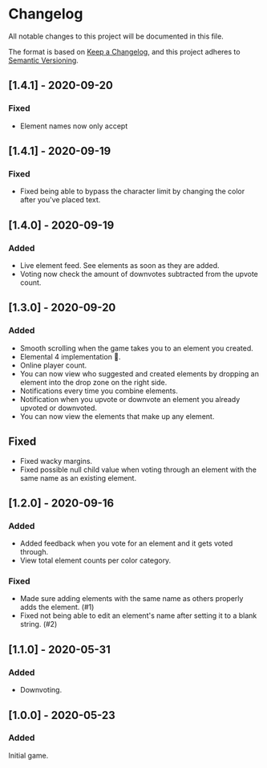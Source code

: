# Changelog
All notable changes to this project will be documented in this file.

The format is based on [Keep a Changelog](https://keepachangelog.com/en/1.0.0/),
and this project adheres to [Semantic Versioning](https://semver.org/spec/v2.0.0.html).

## [1.4.1] - 2020-09-20
### Fixed
- Element names now only accept

## [1.4.1] - 2020-09-19
### Fixed
- Fixed being able to bypass the character limit by changing the color after you've placed text.

## [1.4.0] - 2020-09-19
### Added
- Live element feed. See elements as soon as they are added.
- Voting now check the amount of downvotes subtracted from the upvote count.

## [1.3.0] - 2020-09-20
### Added
- Smooth scrolling when the game takes you to an element you created.
- Elemental 4 implementation 👀.
- Online player count.
- You can now view who suggested and created elements by dropping an element into the drop zone on the right side.
- Notifications every time you combine elements.
- Notification when you upvote or downvote an element you already upvoted or downvoted.
- You can now view the elements that make up any element.

## Fixed
- Fixed wacky margins.
- Fixed possible null child value when voting through an element with the same name as an existing element.

## [1.2.0] - 2020-09-16
### Added
- Added feedback when you vote for an element and it gets voted through.
- View total element counts per color category.

### Fixed
- Made sure adding elements with the same name as others properly adds the element. (#1)
- Fixed not being able to edit an element's name after setting it to a blank string. (#2)

## [1.1.0] - 2020-05-31
### Added
- Downvoting.

## [1.0.0] - 2020-05-23
### Added
Initial game.
